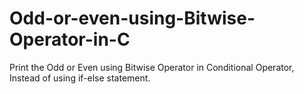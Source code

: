 # Odd-or-even-using-Bitwise-Operator-in-C
Print the Odd or Even using Bitwise Operator in Conditional Operator, Instead of using if-else statement. 
